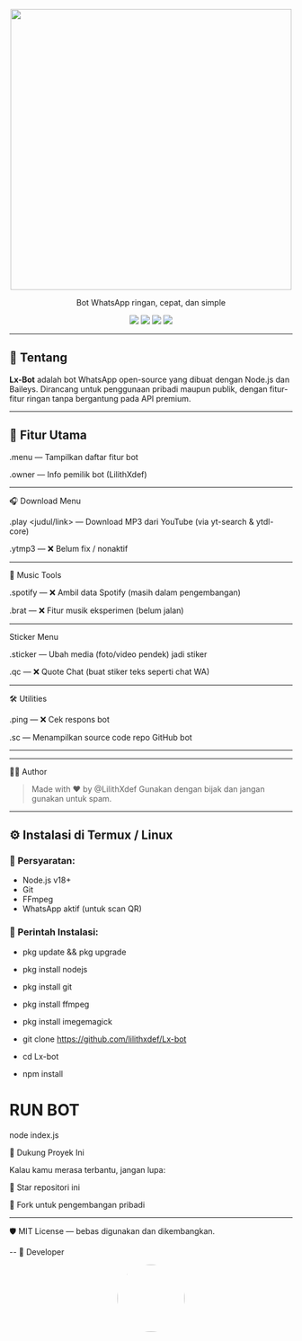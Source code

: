 <p align="center">
  <img src="https://github.com/lilithxdef.png" width="500";" />
</p>

<p align="center">Bot WhatsApp ringan, cepat, dan simple
</p>
<p align="center">
  <img src="https://img.shields.io/badge/status-online-green?style=flat-square" />
  <img src="https://img.shields.io/github/repo-size/lilithxdef/Lx-bot?style=flat-square" />
  <img src="https://img.shields.io/github/languages/top/lilithxdef/Lx-bot?style=flat-square" />
  <img src="https://img.shields.io/github/license/lilithxdef/Lx-bot?style=flat-square" />
</p>

---

## 🚀 Tentang

**Lx-Bot** adalah bot WhatsApp open-source yang dibuat dengan Node.js dan Baileys. Dirancang untuk penggunaan pribadi maupun publik, dengan fitur-fitur ringan tanpa bergantung pada API premium.

---

## 🔧 Fitur Utama

.menu — Tampilkan daftar fitur bot

.owner — Info pemilik bot (LilithXdef)



---

🎧 Download Menu

.play <judul/link> — Download MP3 dari YouTube (via yt-search & ytdl-core)

.ytmp3 <link> — ❌ Belum fix / nonaktif



---

🎵 Music Tools

.spotify <link> — ❌ Ambil data Spotify (masih dalam pengembangan)

.brat — ❌ Fitur musik eksperimen (belum jalan)



---

Sticker Menu

.sticker — Ubah media (foto/video pendek) jadi stiker

.qc <text> — ❌ Quote Chat (buat stiker teks seperti chat WA)



---

🛠️ Utilities

.ping — ❌ Cek respons bot

.sc — Menampilkan source code repo GitHub bot



---

---

🙋‍♂️ Author

> Made with ❤️ by @LilithXdef
Gunakan dengan bijak dan jangan gunakan untuk spam.




---
## ⚙️ Instalasi di Termux / Linux

### 🔧 Persyaratan:
- Node.js v18+
- Git
- FFmpeg
- WhatsApp aktif (untuk scan QR)

### 🧪 Perintah Instalasi:

- pkg update && pkg upgrade

- pkg install nodejs

- pkg install git

- pkg install ffmpeg

- pkg install imegemagick

- git clone https://github.com/lilithxdef/Lx-bot

- cd Lx-bot

- npm install

# RUN BOT
node index.js

🌟 Dukung Proyek Ini

Kalau kamu merasa terbantu, jangan lupa:

🌟 Star repositori ini

🔁 Fork untuk pengembangan pribadi



---

🛡️ MIT License — bebas digunakan dan dikembangkan.

--
 👤 Developer

<p align="center">
  <img src="https://github.com/lilithxdef.png" width="120" style="border-radius: 50%;" />
</p>
